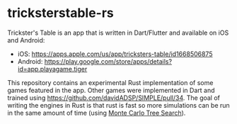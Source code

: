 # tricksterstable-rs

Trickster's Table is an app that is written in Dart/Flutter and available on iOS and Android:

- iOS: https://apps.apple.com/us/app/tricksters-table/id1668506875
- Android: https://play.google.com/store/apps/details?id=app.playagame.tiger

This repository contains an experimental Rust implementation of some games featured in the app. Other games were implemented in Dart and trained using https://github.com/davidADSP/SIMPLE/pull/34. The goal of writing the engines in Rust is that rust is fast so more simulations can be run in the same amount of time (using [Monte Carlo Tree Search](https://en.wikipedia.org/wiki/Monte_Carlo_tree_search)).
